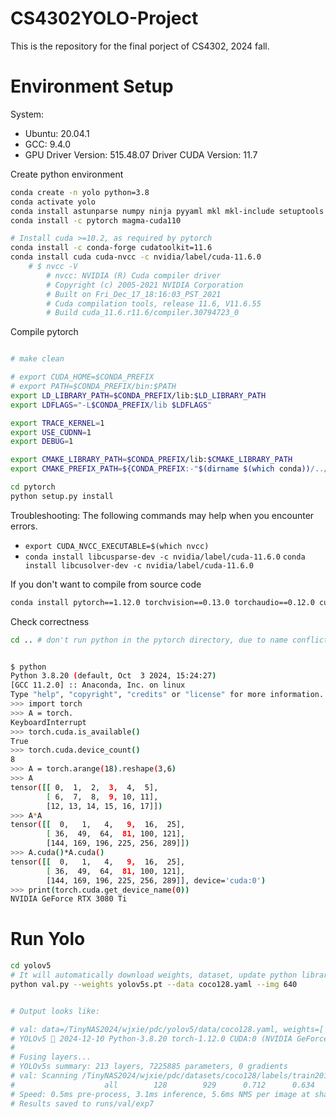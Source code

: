 # CS4302YOLO-Project
This is the repository for the final porject of CS4302, 2024 fall.


# Environment Setup
System:
- Ubuntu: 20.04.1   
- GCC: 9.4.0
- GPU Driver Version: 515.48.07  Driver CUDA Version: 11.7    

Create python environment
```bash
conda create -n yolo python=3.8
conda activate yolo
conda install astunparse numpy ninja pyyaml mkl mkl-include setuptools cmake cffi typing_extensions future six requests dataclasses
conda install -c pytorch magma-cuda110

# Install cuda >=10.2, as required by pytorch
conda install -c conda-forge cudatoolkit=11.6
conda install cuda cuda-nvcc -c nvidia/label/cuda-11.6.0
    # $ nvcc -V
        # nvcc: NVIDIA (R) Cuda compiler driver
        # Copyright (c) 2005-2021 NVIDIA Corporation
        # Built on Fri_Dec_17_18:16:03_PST_2021
        # Cuda compilation tools, release 11.6, V11.6.55
        # Build cuda_11.6.r11.6/compiler.30794723_0
```

Compile pytorch
```bash

# make clean

# export CUDA_HOME=$CONDA_PREFIX
# export PATH=$CONDA_PREFIX/bin:$PATH
export LD_LIBRARY_PATH=$CONDA_PREFIX/lib:$LD_LIBRARY_PATH
export LDFLAGS="-L$CONDA_PREFIX/lib $LDFLAGS"

export TRACE_KERNEL=1
export USE_CUDNN=1
export DEBUG=1

export CMAKE_LIBRARY_PATH=$CONDA_PREFIX/lib:$CMAKE_LIBRARY_PATH
export CMAKE_PREFIX_PATH=${CONDA_PREFIX:-"$(dirname $(which conda))/../"}

cd pytorch
python setup.py install

```


Troubleshooting: The following commands may help when you encounter errors.
- `export CUDA_NVCC_EXECUTABLE=$(which nvcc)`
- `conda install libcusparse-dev -c nvidia/label/cuda-11.6.0` `conda install libcusolver-dev -c nvidia/label/cuda-11.6.0` 

If you don't want to compile from source code
```bash
conda install pytorch==1.12.0 torchvision==0.13.0 torchaudio==0.12.0 cudatoolkit=11.6 -c pytorch -c conda-forge
```

Check correctness
```bash
cd .. # don't run python in the pytorch directory, due to name conflict of 'torch'


$ python
Python 3.8.20 (default, Oct  3 2024, 15:24:27)
[GCC 11.2.0] :: Anaconda, Inc. on linux
Type "help", "copyright", "credits" or "license" for more information.
>>> import torch
>>> A = torch.
KeyboardInterrupt
>>> torch.cuda.is_available()
True
>>> torch.cuda.device_count()
8
>>> A = torch.arange(18).reshape(3,6)
>>> A
tensor([[ 0,  1,  2,  3,  4,  5],
        [ 6,  7,  8,  9, 10, 11],
        [12, 13, 14, 15, 16, 17]])
>>> A*A
tensor([[  0,   1,   4,   9,  16,  25],
        [ 36,  49,  64,  81, 100, 121],
        [144, 169, 196, 225, 256, 289]])
>>> A.cuda()*A.cuda()
tensor([[  0,   1,   4,   9,  16,  25],
        [ 36,  49,  64,  81, 100, 121],
        [144, 169, 196, 225, 256, 289]], device='cuda:0')
>>> print(torch.cuda.get_device_name(0))
NVIDIA GeForce RTX 3080 Ti
```

# Run Yolo

```bash
cd yolov5
# It will automatically download weights, dataset, update python library version.
python val.py --weights yolov5s.pt --data coco128.yaml --img 640


# Output looks like:

# val: data=/TinyNAS2024/wjxie/pdc/yolov5/data/coco128.yaml, weights=['yolov5s.pt'], batch_size=32, imgsz=640, conf_thres=0.001, iou_thres=0.6, max_det=300, task=val, device=, workers=8, single_cls=False, augment=False, verbose=False, save_txt=False, save_hybrid=False, save_conf=False, save_json=False, project=runs/val, name=exp, exist_ok=False, half=False, dnn=False
# YOLOv5 🚀 2024-12-10 Python-3.8.20 torch-1.12.0 CUDA:0 (NVIDIA GeForce RTX 3080 Ti, 12054MiB)
# 
# Fusing layers...
# YOLOv5s summary: 213 layers, 7225885 parameters, 0 gradients
# val: Scanning /TinyNAS2024/wjxie/pdc/datasets/coco128/labels/train2017.cache... 126 images, 2 backgrounds, 0 corrupt: 100%|██████████| 128/128 [00:                 Class     Images  Instances          P          R      mAP50   mAP50-95: 100%|██████████| 4/4 [00:06<00:00,  1.58s/it]
#                    all        128        929      0.712      0.634      0.713      0.475
# Speed: 0.5ms pre-process, 3.1ms inference, 5.6ms NMS per image at shape (32, 3, 640, 640)
# Results saved to runs/val/exp7
```